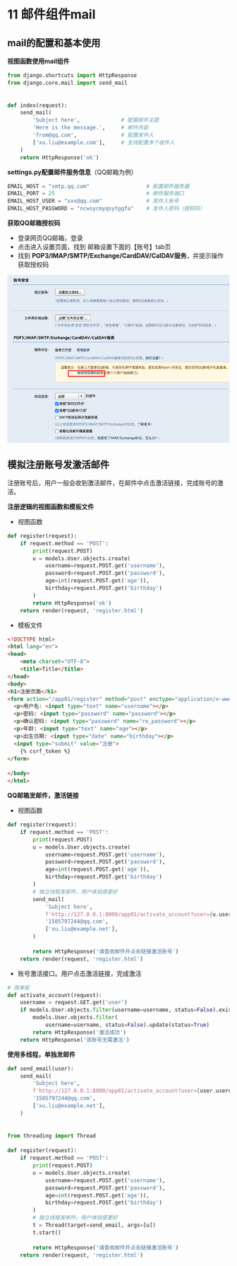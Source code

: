 # 11 邮件组件mail



## mail的配置和基本使用

**视图函数使用mail组件**

~~~python
from django.shortcuts import HttpResponse
from django.core.mail import send_mail


def index(request):
    send_mail(
        'Subject here',				# 配置邮件主题
        'Here is the message.',		# 邮件内容
        'from@qq.com',				# 配置发件人
        ['xu.liu@example.com'],	    # 支持配置多个收件人
    )
    return HttpResponse('ok')

~~~



**settings.py配置邮件服务信息**（QQ邮箱为例）

~~~python
EMAIL_HOST = "smtp.qq.com"					# 配置邮件服务器
EMAIL_PORT = 25								# 邮件服务端口
EMAIL_HOST_USER = "xxx@qq.com"				# 发件人账号
EMAIL_HOST_PASSWORD = "ncwsycmyqsytggfa"	# 发件人密码（授权码）

~~~



**获取QQ邮箱授权码**

- 登录网页QQ邮箱，登录
- 点击进入设置页面，找到 邮箱设置下面的【账号】tab页
- 找到 **POP3/IMAP/SMTP/Exchange/CardDAV/CalDAV服务**，并提示操作获取授权码

![image-20231010180235538](./django_tut.assets/image-20231010180235538.png)









## 模拟注册账号发激活邮件

注册账号后，用户一般会收到激活邮件，在邮件中点击激活链接，完成账号的激活。

**注册逻辑的视图函数和模板文件**

- 视图函数

~~~python
def register(request):
    if request.method == 'POST':
        print(request.POST)
        u = models.User.objects.create(
            username=request.POST.get('username'),
            password=request.POST.get('password'),
            age=int(request.POST.get('age')),
            birthday=request.POST.get('birthday')
        )
        return HttpResponse('ok')
    return render(request, 'register.html')

~~~

- 模板文件

~~~html
<!DOCTYPE html>
<html lang="en">
<head>
    <meta charset="UTF-8">
    <title>Title</title>
</head>
<body>
<h1>注册页面</h1>
<form action="/app01/register" method="post" enctype="application/x-www-form-urlencoded">
  <p>用户名: <input type="text" name="username"></p>
  <p>密码: <input type="password" name="password"></p>
  <p>确认密码: <input type="password" name="re_password"></p>
  <p>年龄: <input type="text" name="age"></p>
  <p>出生日期: <input type="date" name="birthday"></p>
  <input type="submit" value="注册">
    {% csrf_token %}
</form>

</body>
</html>
~~~



**QQ邮箱发邮件，激活链接**

- 视图函数

~~~python
def register(request):
    if request.method == 'POST':
        print(request.POST)
        u = models.User.objects.create(
            username=request.POST.get('username'),
            password=request.POST.get('password'),
            age=int(request.POST.get('age')),
            birthday=request.POST.get('birthday')
        )
        # 独立线程发邮件，用户体验感更好
        send_mail(
            'Subject here',
            f'http://127.0.0.1:8000/app01/activate_account?user={u.username}',
            '1505797244@qq.com',
            ['xu.liu@example.net'],
        )

        return HttpResponse('请查收邮件并点击链接激活账号')
    return render(request, 'register.html')
~~~

- 账号激活接口。用户点击激活链接，完成激活

~~~python
# 简单版
def activate_account(request):
    username = request.GET.get('user')
    if models.User.objects.filter(username=username, status=False).exists():
        models.User.objects.filter(
            username=username, status=False).update(status=True)
        return HttpResponse('激活成功')
    return HttpResponse('该账号无需激活')
~~~



**使用多线程，单独发邮件**

~~~python
def send_email(user):
    send_mail(
        'Subject here',
        f'http://127.0.0.1:8000/app01/activate_account?user={user.username}',
        '1505797244@qq.com',
        ['xu.liu@example.net'],
    )

    
from threading import Thread

def register(request):
    if request.method == 'POST':
        print(request.POST)
        u = models.User.objects.create(
            username=request.POST.get('username'),
            password=request.POST.get('password'),
            age=int(request.POST.get('age')),
            birthday=request.POST.get('birthday')
        )
        # 独立线程发邮件，用户体验感更好
        t = Thread(target=send_email, args=[u])
        t.start()

        return HttpResponse('请查收邮件并点击链接激活账号')
    return render(request, 'register.html')
~~~



